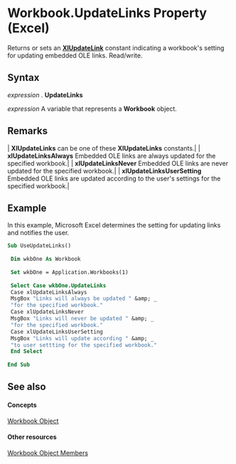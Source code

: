
# Workbook.UpdateLinks Property (Excel)

Returns or sets an  **[XlUpdateLink](8ddd9876-7c24-09dd-5b89-33804adc2097.md)** constant indicating a workbook's setting for updating embedded OLE links. Read/write.


## Syntax

 _expression_ . **UpdateLinks**

 _expression_ A variable that represents a **Workbook** object.


## Remarks





| **XlUpdateLinks** can be one of these **XlUpdateLinks** constants.|
| **xlUpdateLinksAlways** Embedded OLE links are always updated for the specified workbook.|
| **xlUpdateLinksNever** Embedded OLE links are never updated for the specified workbook.|
| **xlUpdateLinksUserSetting** Embedded OLE links are updated according to the user's settings for the specified workbook.|

## Example

In this example, Microsoft Excel determines the setting for updating links and notifies the user.


```vb
Sub UseUpdateLinks() 
 
 Dim wkbOne As Workbook 
 
 Set wkbOne = Application.Workbooks(1) 
 
 Select Case wkbOne.UpdateLinks 
 Case xlUpdateLinksAlways 
 MsgBox "Links will always be updated " &amp; _ 
 "for the specified workbook." 
 Case xlUpdateLinksNever 
 MsgBox "Links will never be updated " &amp; _ 
 "for the specified workbook." 
 Case xlUpdateLinksUserSetting 
 MsgBox "Links will update according " &amp; _ 
 "to user settting for the specified workbook." 
 End Select 
 
End Sub
```


## See also


#### Concepts


[Workbook Object](8c00aa60-c974-eed3-0812-3c9625eb0d4c.md)
#### Other resources


[Workbook Object Members](dce102a3-25de-3ff4-2ce5-bc56e08baca7.md)
